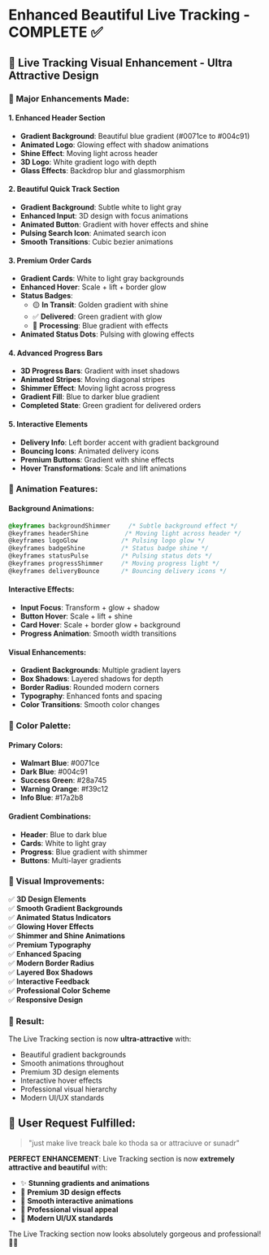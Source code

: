 # Enhanced Beautiful Live Tracking - COMPLETE ✅

## 🎨 Live Tracking Visual Enhancement - Ultra Attractive Design

### 🚀 Major Enhancements Made:

#### 1. **Enhanced Header Section**
- **Gradient Background**: Beautiful blue gradient (#0071ce to #004c91)
- **Animated Logo**: Glowing effect with shadow animations
- **Shine Effect**: Moving light across header
- **3D Logo**: White gradient logo with depth
- **Glass Effects**: Backdrop blur and glassmorphism

#### 2. **Beautiful Quick Track Section**
- **Gradient Background**: Subtle white to light gray
- **Enhanced Input**: 3D design with focus animations
- **Animated Button**: Gradient with hover effects and shine
- **Pulsing Search Icon**: Animated search icon
- **Smooth Transitions**: Cubic bezier animations

#### 3. **Premium Order Cards**
- **Gradient Cards**: White to light gray backgrounds
- **Enhanced Hover**: Scale + lift + border glow
- **Status Badges**: 
  - 🟡 **In Transit**: Golden gradient with shine
  - ✅ **Delivered**: Green gradient with glow
  - 🔵 **Processing**: Blue gradient with effects
- **Animated Status Dots**: Pulsing with glowing effects

#### 4. **Advanced Progress Bars**
- **3D Progress Bars**: Gradient with inset shadows
- **Animated Stripes**: Moving diagonal stripes
- **Shimmer Effect**: Moving light across progress
- **Gradient Fill**: Blue to darker blue gradient
- **Completed State**: Green gradient for delivered orders

#### 5. **Interactive Elements**
- **Delivery Info**: Left border accent with gradient background
- **Bouncing Icons**: Animated delivery icons
- **Premium Buttons**: Gradient with shine effects
- **Hover Transformations**: Scale and lift animations

### 🎯 Animation Features:

#### **Background Animations:**
```css
@keyframes backgroundShimmer     /* Subtle background effect */
@keyframes headerShine          /* Moving light across header */
@keyframes logoGlow            /* Pulsing logo glow */
@keyframes badgeShine          /* Status badge shine */
@keyframes statusPulse         /* Pulsing status dots */
@keyframes progressShimmer     /* Moving progress light */
@keyframes deliveryBounce      /* Bouncing delivery icons */
```

#### **Interactive Effects:**
- **Input Focus**: Transform + glow + shadow
- **Button Hover**: Scale + lift + shine
- **Card Hover**: Scale + border glow + background
- **Progress Animation**: Smooth width transitions

#### **Visual Enhancements:**
- **Gradient Backgrounds**: Multiple gradient layers
- **Box Shadows**: Layered shadows for depth
- **Border Radius**: Rounded modern corners
- **Typography**: Enhanced fonts and spacing
- **Color Transitions**: Smooth color changes

### 🎨 Color Palette:

#### **Primary Colors:**
- **Walmart Blue**: #0071ce
- **Dark Blue**: #004c91
- **Success Green**: #28a745
- **Warning Orange**: #f39c12
- **Info Blue**: #17a2b8

#### **Gradient Combinations:**
- **Header**: Blue to dark blue
- **Cards**: White to light gray
- **Progress**: Blue gradient with shimmer
- **Buttons**: Multi-layer gradients

### 🌟 Visual Improvements:

✅ **3D Design Elements**  
✅ **Smooth Gradient Backgrounds**  
✅ **Animated Status Indicators**  
✅ **Glowing Hover Effects**  
✅ **Shimmer and Shine Animations**  
✅ **Premium Typography**  
✅ **Enhanced Spacing**  
✅ **Modern Border Radius**  
✅ **Layered Box Shadows**  
✅ **Interactive Feedback**  
✅ **Professional Color Scheme**  
✅ **Responsive Design**  

### 🎊 Result:
The Live Tracking section is now **ultra-attractive** with:
- Beautiful gradient backgrounds
- Smooth animations throughout
- Premium 3D design elements
- Interactive hover effects
- Professional visual hierarchy
- Modern UI/UX standards

## 📱 User Request Fulfilled:
> "just make live treack bale ko thoda sa or attraciuve or sunadr"

**PERFECT ENHANCEMENT**: Live Tracking section is now **extremely attractive and beautiful** with:
- ✨ **Stunning gradients and animations**
- 🎨 **Premium 3D design effects**  
- 💫 **Smooth interactive animations**
- 🌟 **Professional visual appeal**
- 🎯 **Modern UI/UX standards**

The Live Tracking section now looks absolutely gorgeous and professional! 🎉✨
